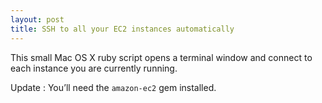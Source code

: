 ```yaml
---
layout: post
title: SSH to all your EC2 instances automatically
---
```

<p>This small Mac OS X ruby script opens a terminal window and connect to each instance you are currently running.</p>

<p>Update : You&#8217;ll need the <code>amazon-ec2</code> gem installed.</p>

      
